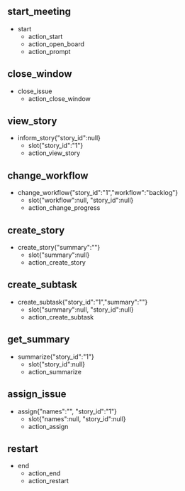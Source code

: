## start_meeting
* start
  - action_start
  - action_open_board
  - action_prompt

## close_window
* close_issue
  - action_close_window

## view_story
* inform_story{"story_id":null}
  - slot{"story_id":"1"}
  - action_view_story

## change_workflow
* change_workflow{"story_id":"1","workflow":"backlog"}
  - slot{"workflow":null, "story_id":null}
  - action_change_progress

## create_story 
* create_story{"summary":""}
  - slot{"summary":null}
  - action_create_story

## create_subtask
* create_subtask{"story_id":"1","summary":""}
  - slot{"summary":null, "story_id":null}
  - action_create_subtask

## get_summary
* summarize{"story_id":"1"}
  - slot{"story_id":null}
  - action_summarize

## assign_issue
* assign{"names":"", "story_id":"1"}
  - slot{"names":null, "story_id":null}
  - action_assign

## restart
* end
  - action_end
  - action_restart
